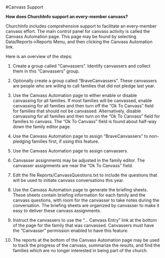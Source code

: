 #Canvass Support

**How does ChurchInfo support an every-member canvass?**

ChurchInfo includes comprehensive support to facilitate an every-member canvass effort. The main control panel for canvass activity is called the Canvass Automation page. This page may be found by selecting Data/Reports->Reports Menu, and then clicking the Canvass Automation link.

Here is an overview of the steps:

1. Create a group called “Canvassers”. Identify canvassers and collect them in this “Canvassers” group.

2. Optionally create a group called “BraveCanvassers”. These canvassers are people who are willing to call families that did not pledge last year.

3. Use the Canvass Automation page to either enable or disable canvassing for all families. If most families will be canvassed, enable canvassing for all families and then turn off the “Ok To Canvass” field for families that should not be canvassed. Alternatively, disable canvassing for all families and then turn on the “Ok To Canvass” field for families to canvass. The “Ok To Canvass” field is found about half-way down the family editor page.

4. Use the Canvass Automation page to assign “BraveCanvassers” to non-pledging families first, if using this feature.

5. Use the Canvass Automation page to assign canvassers.

6. Canvasser assignments may be adjusted in the family editor. The canvasser assignments are near the “Ok To Canvass” field.

7. Edit the file Reports/CanvassQuestions.txt to include the questions that will be used to initiate canvass conversations this year.

8. Use the Canvass Automation page to generate the briefing sheets. These sheets contain briefing information for each family and the canvass questions, with room for the canvasser to take notes during the conversation. The briefing sheets are organized by canvasser to make it easy to deliver these canvass assignments.

9. Instruct the canvassers to use the “... Canvass Entry” link at the bottom of the page for the family that was canvassed. Canvassers must have the “Canvasser” permission enabled to have this feature.

10. The reports at the bottom of the Canvass Automation page may be used to track the progress of the canvass, summarize the results, and find the families which are no longer interested in being part of the church.
